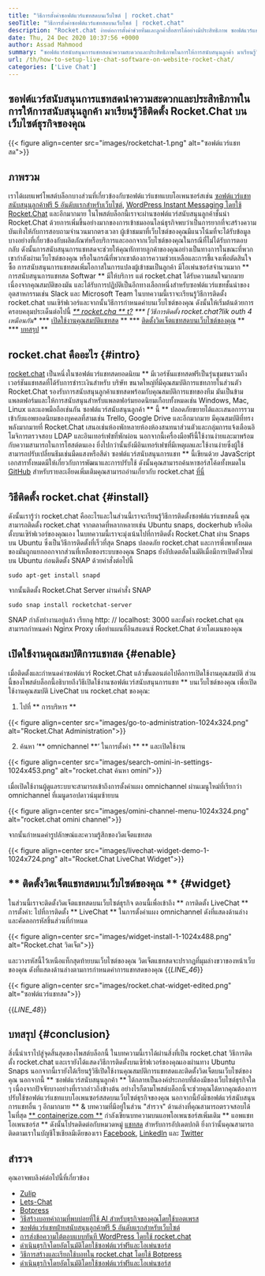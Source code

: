 ```yaml
---
title: "วิธีการตั้งค่าซอฟต์แวร์แชทสดบนเว็บไซต์ | rocket.chat" 
seoTitle: "วิธีการตั้งค่าซอฟต์แวร์แชทสดบนเว็บไซต์ | rocket.chat" 
description: "Rocket.chat ง่ายต่อการตั้งค่าช่วยทีมและลูกค้าสื่อสารได้อย่างมีประสิทธิภาพ ซอฟต์แวร์แชทสดนี้เป็นโอเพ่นซอร์ส, ข้ามแพลตฟอร์มและโฮสต์ตนเอง" 
date: Thu, 24 Dec 2020 10:37:56 +0000
author: Assad Mahmood
summary: "ซอฟต์แวร์สนับสนุนการแชทสดนำความสะดวกและประสิทธิภาพในการให้การสนับสนุนลูกค้า มาเรียนรู้วิธีการติดตั้ง rocket.chat บนเว็บไซต์ธุรกิจของคุณ" 
url: /th/how-to-setup-live-chat-software-on-website-rocket-chat/
categories: ['Live Chat']
---
```


## ซอฟต์แวร์สนับสนุนการแชทสดนำความสะดวกและประสิทธิภาพในการให้การสนับสนุนลูกค้า มาเรียนรู้วิธีติดตั้ง Rocket.Chat บนเว็บไซต์ธุรกิจของคุณ

{{< figure align=center src="images/rocketchat-1.png" alt="ซอฟต์แวร์แชทสด">}}


## ภาพรวม
เราได้เผยแพร่โพสต์บล็อกบางส่วนที่เกี่ยวข้องกับซอฟต์แวร์แชทแบบโอเพนซอร์สเช่น [ซอฟต์แวร์แชทสนับสนุนลูกค้าฟรี 5 อันดับแรกสำหรับเว็บไซต์][1], [WordPress Instant Messaging โดยใช้ Rocket.Chat][2] และอีกมากมาย ในโพสต์บล็อกนี้เราจะผ่านซอฟต์แวร์สนับสนุนลูกค้าชั้นนำ Rocket.Chat ด้วยการเพิ่มขึ้นอย่างมากของการเข้าชมออนไลน์ธุรกิจพบว่าเป็นการยากที่จะสร้างความบันเทิงให้กับการสอบถามจำนวนมากตรงเวลา ผู้เข้าชมมาที่เว็บไซต์ของคุณมีแนวโน้มที่จะได้รับข้อมูลบางอย่างที่เกี่ยวข้องกับผลิตภัณฑ์หรือบริการและออกจากเว็บไซต์ของคุณในกรณีที่ไม่ได้รับการตอบกลับ ดังนั้นการสนับสนุนการแชทสดจะช่วยให้คุณทักทายลูกค้าของคุณอย่างเป็นทางการในขณะที่พวกเขากำลังผ่านเว็บไซต์ของคุณ หรือในกรณีที่พวกเขาต้องการความช่วยเหลือและการชี้แจงเพื่อตัดสินใจซื้อ
การสนับสนุนการแชทสดเพิ่มโอกาสในการแปลงผู้เข้าชมเป็นลูกค้า มีโอเพ่นซอร์สจำนวนมาก ** การสนับสนุนการแชทสด Softwar ** มีให้บริการ แต่ rocket.chat ได้รับความสนใจมากมายเนื่องจากคุณสมบัติของมัน และได้รับการปฏิบัติเป็นอีกทางเลือกหนึ่งสำหรับซอฟต์แวร์แชทชั้นนำของอุตสาหกรรมเช่น Slack และ Microsoft Team ในบทความนี้เราจะเรียนรู้วิธีการติดตั้ง rocket.chat บนเซิร์ฟเวอร์และจากนั้นวิธีการกำหนดค่าบนเว็บไซต์ของคุณ ดังนั้นให้เริ่มต้นด้วยการครอบคลุมประเด็นต่อไปนี้
  *[** rocket.cha ** t?][3]
  *** [วิธีการติดตั้ง rocket.chat?lik outh 4 เหมือนกัน**
  *** [เปิดใช้งานคุณสมบัติแชทสด][5] **
  *** [ติดตั้งวิดเจ็ตแชทสดบนเว็บไซต์ของคุณ][6] **
  *** [บทสรุป][7] **

## rocket.chat คืออะไร {#intro}
[rocket.chat][8] เป็นหนึ่งในซอฟต์แวร์แชทสดยอดนิยม ** มีเวอร์ชันแชทสดฟรีเป็นรุ่นชุมชนรวมถึงเวอร์ชันแชทสดที่ได้รับการชำระเงินสำหรับ บริษัท ขนาดใหญ่ที่มีคุณสมบัติการแชทภายในส่วนตัว Rocket.Chat รองรับการสนับสนุนลูกค้าแชทสดพร้อมกับคุณสมบัติการแชทของทีม มันเป็นข้ามแพลตฟอร์มและให้การสนับสนุนสำหรับแพลตฟอร์มยอดนิยมเกือบทั้งหมดเช่น Windows, Mac, Linux และแอพมือถือเช่นกัน ซอฟต์แวร์สนับสนุนลูกค้า ** นี้ ** ปลอดภัยขยายได้และเสนอการรวมเข้ากับแอพยอดนิยมของบุคคลที่สามเช่น Trello, Google Drive และอีกมากมาย มีคุณสมบัติที่ทรงพลังมากมายที่ Rocket.Chat เสนอเช่นห้องพักหลายห้องห้องสนทนาส่วนตัวและกลุ่มการแจ้งเตือนอิโมจิการตรวจสอบ LDAP และอินเทอร์เฟซที่พักผ่อน นอกจากนี้เครื่องมือฟรีนี้ใช้งานง่ายและมาพร้อมกับความสามารถในการโฮสต์ตนเอง ยิ่งไปกว่านั้นยังมีอินเทอร์เฟซที่มีเหตุผลและใช้งานง่ายซึ่งผู้ใช้สามารถปรับเปลี่ยนธีมเช่นมืดแสงหรือสีดำ
ซอฟต์แวร์สนับสนุนการแชท ** นี้เขียนด้วย JavaScript เอกสารทั้งหมดมีให้เกี่ยวกับการพัฒนาและการปรับใช้ ดังนั้นคุณสามารถค้นหาซอร์สโค้ดทั้งหมดใน [GitHub][9] สำหรับรายละเอียดเพิ่มเติมคุณสามารถอ่านเกี่ยวกับ rocket.chat [ที่นี่][10]

## วิธีติดตั้ง rocket.chat {#install}
ดังนั้นเรารู้ว่า rocket.chat คืออะไรและในส่วนนี้เราจะเรียนรู้วิธีการติดตั้งซอฟต์แวร์แชทสดนี้ คุณสามารถติดตั้ง rocket.chat จากตลาดที่หลากหลายเช่น Ubuntu snaps, dockerhub หรือติดตั้งบนเซิร์ฟเวอร์ของคุณเอง ในบทความนี้เราจะมุ่งเน้นไปที่การติดตั้ง Rocket.Chat ผ่าน Snaps บน Ubuntu ซึ่งเป็นวิธีการติดตั้งที่เร็วที่สุด
Snaps ปลอดภัย rocket.chat และการพึ่งพาทั้งหมดของมันถูกแยกออกจากส่วนที่เหลือของระบบของคุณ Snaps ยังอัปเดตอัตโนมัติเมื่อมีการเปิดตัวใหม่
บน Ubuntu ก่อนติดตั้ง SNAP ด้วยคำสั่งต่อไปนี้
```
sudo apt-get install snapd
```
จากนั้นติดตั้ง Rocket.Chat Server ผ่านคำสั่ง SNAP
```
sudo snap install rocketchat-server
```
SNAP กำลังทำงานอยู่แล้ว เรียกดู http: // localhost: 3000 และตั้งค่า rocket.chat คุณสามารถกำหนดค่า Nginx Proxy เพื่อทำแผนที่อินสแตนซ์ Rocket.Chat ด้วยโดเมนของคุณ

## เปิดใช้งานคุณสมบัติการแชทสด {#enable}
เมื่อติดตั้งและกำหนดค่าซอฟต์แวร์ Rocket.Chat แล้วขั้นตอนต่อไปคือการเปิดใช้งานคุณสมบัติ ส่วนนี้ของโพสต์บล็อกนี้อธิบายถึงวิธีเปิดใช้งานซอฟต์แวร์สนับสนุนการแชท ** บนเว็บไซต์ของคุณ เพื่อเปิดใช้งานคุณสมบัติ LiveChat บน rocket.chat ของคุณ:
1. ไปที่ ** การบริหาร **

{{< figure align=center src="images/go-to-administration-1024x324.png" alt="Rocket.Chat Administration">}}

2. ค้นหา ‘** omnichannel **‘ ในการตั้งค่า ** ** และเปิดใช้งาน

{{< figure align=center src="images/search-omini-in-settings-1024x453.png" alt="rocket.chat ค้นหา omini">}}

เมื่อเปิดใช้งานผู้ดูแลระบบจะสามารถเข้าถึงการตั้งค่าแผง omnichannel ผ่านเมนูใหม่ที่เรียกว่า omnichannel ที่เมนูดรอปดาวน์มุมซ้ายบน

{{< figure align=center src="images/omini-channel-menu-1024x324.png" alt="rocket.chat omini channel">}}

จากนั้นกำหนดค่ารูปลักษณ์และความรู้สึกของวิดเจ็ตแชทสด

{{< figure align=center src="images/livechat-widget-demo-1-1024x724.png" alt="Rocket.Chat LiveChat Widget">}}


## ** ติดตั้งวิดเจ็ตแชทสดบนเว็บไซต์ของคุณ ** {#widget}
ในส่วนนี้เราจะติดตั้งวิดเจ็ตแชทสดบนเว็บไซต์ธุรกิจ ตอนนี้เพื่อเข้าถึง ** การติดตั้ง LiveChat ** การตั้งค่า:
ไปที่การติดตั้ง ** LiveChat ** ในการตั้งค่าแผง omnichannel ดังที่แสดงด้านล่างและคัดลอกรหัสชิ้นส่วนที่กำหนด

{{< figure align=center src="images/widget-install-1-1024x488.png" alt="Rocket.chat วิดเจ็ต">}}

และวางรหัสนี้ไว้เหนือแท็กสุดท้ายบนเว็บไซต์ของคุณ วิดเจ็ตแชทสดจะปรากฏที่มุมล่างขวาของหน้าเว็บของคุณ ดังที่แสดงด้านล่างตามการกำหนดค่าการแชทสดของคุณ
{{_LINE_46_}}

{{< figure align=center src="images/rocket.chat-widget-edited.png" alt="ซอฟต์แวร์แชทสด">}}

{{_LINE_48_}}

## บทสรุป {#conclusion}
สิ่งนี้นำเราไปสู่จุดสิ้นสุดของโพสต์บล็อกนี้ ในบทความนี้เราได้ผ่านสิ่งที่เป็น rocket.chat วิธีการติดตั้ง rocket.chat และเรายังได้แสดงวิธีการติดตั้งบนเซิร์ฟเวอร์ของคุณเองผ่านทาง Ubuntu Snaps นอกจากนี้เรายังได้เรียนรู้วิธีเปิดใช้งานคุณสมบัติการแชทสดและติดตั้งวิดเจ็ตบนเว็บไซต์ของคุณ นอกจากนี้ ** ซอฟต์แวร์สนับสนุนลูกค้า ** ได้กลายเป็นองค์ประกอบที่ต้องมีของเว็บไซต์ธุรกิจใด ๆ เนื่องจากปัจจัยบางอย่างที่เรากล่าวถึงข้างต้น อย่างไรก็ตามโพสต์บล็อกนี้จะช่วยคุณได้หากคุณต้องการปรับใช้ซอฟต์แวร์แชทแบบโอเพนซอร์สสดบนเว็บไซต์ธุรกิจของคุณ นอกจากนี้ยังมีซอฟต์แวร์สนับสนุนการแชทอื่น ๆ อีกมากมาย ** & บทความที่มีอยู่ในส่วน "สำรวจ" ด้านล่างที่คุณสามารถตรวจสอบได้
ในที่สุด [** containerize.com **][11] กำลังเขียนบทความบนแอพโอเพนซอร์สเพิ่มเติม ** แอพแชทโอเพนซอร์ส ** ดังนั้นโปรดติดต่อกับหมวดหมู่ [แชทสด][12] สำหรับการอัปเดตปกติ ยิ่งกว่านั้นคุณสามารถติดตามเราในบัญชีโซเชียลมีเดียของเรา [Facebook][13], [LinkedIn][14] และ [Twitter][15]

## สำรวจ
คุณอาจพบลิงค์ต่อไปนี้ที่เกี่ยวข้อง
  * [Zulip][16]
  * [Lets-Chat][17]
  * [Botpress][18]
  * [วิธีสร้างบอทคำถามที่พบบ่อยที่ใช้ AI สำหรับธุรกิจของคุณโดยใช้บอตเพรส][19]
  * [ซอฟต์แวร์แชทฝ่ายสนับสนุนลูกค้าฟรี 5 อันดับแรกสำหรับเว็บไซต์][1]
  * [การส่งข้อความโต้ตอบแบบทันที WordPress โดยใช้ rocket.chat][2]
  * [ดำเนินธุรกิจโดยอัตโนมัติโดยใช้ซอฟต์แวร์ฟรีและโอเพ่นซอร์ส][20]
  * [วิธีการสร้างและเรียกใช้บอทใน rocket.chat โดยใช้ Botpress][21]
  * [ดำเนินธุรกิจโดยอัตโนมัติโดยใช้ซอฟต์แวร์ฟรีและโอเพ่นซอร์ส][20]

  
[1]: https://blog.containerize.com/live-chat/top-5-free-customer-support-chat-software-for-website/
[2]: https://blog.containerize.com/blogging/instantly-communicate-with-customers-using-wordpress-and-rocket-chat/
[3]: #intro
[4]: #install
[5]: #enable
[6]: #widget
[7]: #conclusion
[8]: https://products.containerize.com/live-chat/rocketchat/
[9]: https://github.com/RocketChat/Rocket.Chat
[10]: https://products.containerize.com/live-chat/rocketchat
[11]: https://www.containerize.com/
[12]: https://products.containerize.com/live-chat/
[13]: https://web.facebook.com/containerize
[14]: https://www.linkedin.com/company/containerize/
[15]: https://twitter.com/containerize_co
[16]: https://products.containerize.com/live-chat/zulip/
[17]: https://products.containerize.com/live-chat/lets-chat/
[18]: https://products.containerize.com/live-chat/botpress/
[19]: https://blog.containerize.com/live-chat/how-to-create-an-ai-based-faq-bot-for-your-business-using-botpress/
[20]: https://blog.containerize.com/blogging/automate-business-operations-using-open-source-software/
[21]: https://blog.containerize.com/live-chat/how-to-create-and-run-a-bot-in-rocket-chat-using-botpress/
